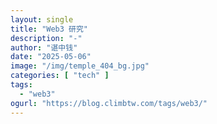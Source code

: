 ```yaml
---
layout: single
title: "Web3 研究"
description: "-"
author: "谌中钱"
date: "2025-05-06"
image: "/img/temple_404_bg.jpg"
categories: [ "tech" ]
tags:
  - "web3"
ogurl: "https://blog.climbtw.com/tags/web3/"
---
```


<br />
<br />

<!-- @import "[TOC]" {cmd="toc" depthFrom=1 depthTo=6} -->

<!-- code_chunk_output -->

<!-- /code_chunk_output -->
